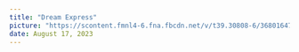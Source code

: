```yaml
---
title: "Dream Express"
picture: "https://scontent.fmnl4-6.fna.fbcdn.net/v/t39.30808-6/368016475_352701947082415_7986234380598129491_n.jpg?_nc_cat=108&ccb=1-7&_nc_sid=a73e89&_nc_eui2=AeFOvnC-h6BDhLLw5nkkl-1kIsM3d28r4SAiwzd3byvhIIXAltsmY5wqWrysiUWbJVvYEnN5qC4scnU3HgPtjHv5&_nc_ohc=vYHyuMH74O8AX8Fstm2&_nc_ht=scontent.fmnl4-6.fna&oh=00_AfBKUV2Z2WaBxjZLAh1RwU0i3u5kvi1V40HXyRPpVqK3OA&oe=6599B022"
date: August 17, 2023
---
```

